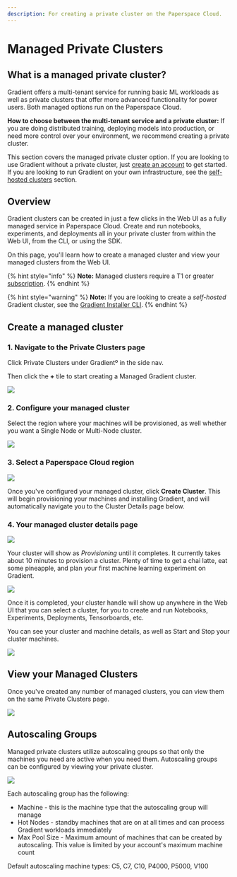 ```yaml
---
description: For creating a private cluster on the Paperspace Cloud.
---
```


# Managed Private Clusters

## What is a managed private cluster?

Gradient offers a multi-tenant service for running basic ML workloads as well as private clusters that offer more advanced functionality for power users.  Both managed options run on the Paperspace Cloud.  

**How to choose between the multi-tenant service and a private cluster:** If you are doing distributed training, deploying models into production, or need more control over your environment, we recommend creating a private cluster.  

This section covers the managed private cluster option.  If you are looking to use Gradient without a private cluster, just [create an account](https://console.paperspace.com/signup?gradient=true) to get started. If you are looking to run Gradient on your own infrastructure, see the [self-hosted clusters](self-hosted-clusters/) section.  

## Overview

Gradient clusters can be created in just a few clicks in the Web UI as a fully managed service in Paperspace Cloud. Create and run notebooks, experiments, and deployments all in your private cluster from within the Web UI, from the CLI, or using the SDK.

On this page, you'll learn how to create a managed cluster and view your managed clusters from the Web UI.

{% hint style="info" %}
**Note:** Managed clusters require a T1 or greater [subscription](https://gradient.paperspace.com/pricing).
{% endhint %}

{% hint style="warning" %}
**Note:** If you are looking to create a _self-hosted_ Gradient cluster, see the [Gradient Installer CLI](self-hosted-clusters/gradient-installer-cli.md).
{% endhint %}

## Create a managed cluster

### 1. Navigate to the Private Clusters page

Click Private Clusters under Gradientº in the side nav.

Then click the **+** tile to start creating a Managed Gradient cluster.

![](../../.gitbook/assets/screen-shot-2020-07-23-at-9.16.56-pm.png)

### 2. Configure your managed cluster

Select the region where your machines will be provisioned, as well whether you want a Single Node or Multi-Node cluster.

![](../../.gitbook/assets/screen-shot-2020-07-23-at-9.18.17-pm%20%281%29.png)

### 3. Select a Paperspace Cloud region

![](../../.gitbook/assets/screen-shot-2020-09-16-at-7.14.13-pm.png)

Once you've configured your managed cluster, click **Create Cluster**. This will begin provisioning your machines and installing Gradient, and will automatically navigate you to the Cluster Details page below.

### 4. Your managed cluster details page

![](../../.gitbook/assets/screen-shot-2020-09-16-at-7.14.13-pm%20%281%29.png)

Your cluster will show as _Provisioning_ until it completes. It currently takes about 10 minutes to provision a cluster. Plenty of time to get a chai latte, eat some pineapple, and plan your first machine learning experiment on Gradient.

![](../../.gitbook/assets/screen-shot-2020-07-23-at-10.58.19-pm.png)

Once it is completed, your cluster handle will show up anywhere in the Web UI that you can select a cluster, for you to create and run Notebooks, Experiments, Deployments, Tensorboards, etc.

You can see your cluster and machine details, as well as Start and Stop your cluster machines.

![](../../.gitbook/assets/screen-shot-2020-07-23-at-11.11.52-pm.png)

## View your Managed Clusters

Once you've created any number of managed clusters, you can view them on the same Private Clusters page.

![](../../.gitbook/assets/screen-shot-2020-07-23-at-10.48.52-pm.png)

## Autoscaling Groups

Managed private clusters utilize autoscaling groups so that only the machines you need are active when you need them. Autoscaling groups can be configured by viewing your private cluster.

![](../../.gitbook/assets/screen-shot-2020-09-16-at-8.43.32-pm.png)

Each autoscaling group has the following:

* Machine - this is the machine type that the autoscaling group will manage
* Hot Nodes - standby machines that are on at all times and can process Gradient workloads immediately
* Max Pool Size - Maximum amount of machines that can be created by autoscaling. This value is limited by your account's maximum machine count

Default autoscaling machine types: C5, C7, C10, P4000, P5000, V100

